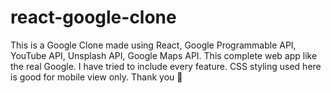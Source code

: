 # react-google-clone
This is a Google Clone made using React, Google Programmable API, YouTube API, Unsplash API, Google Maps API. This complete web app like the real Google. I have tried to include every feature. CSS styling used here is good for mobile view only. Thank you 🙂

